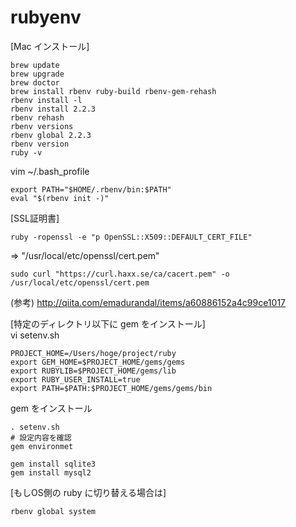 # rubyenv

[Mac インストール]
```
brew update
brew upgrade
brew doctor
brew install rbenv ruby-build rbenv-gem-rehash
rbenv install -l
rbenv install 2.2.3
rbenv rehash
rbenv versions
rbenv global 2.2.3
rbenv version
ruby -v
```

vim ~/.bash_profile
```
export PATH="$HOME/.rbenv/bin:$PATH"
eval "$(rbenv init -)"
```

[SSL証明書]
```
ruby -ropenssl -e "p OpenSSL::X509::DEFAULT_CERT_FILE"
```
=> "/usr/local/etc/openssl/cert.pem"
```
sudo curl "https://curl.haxx.se/ca/cacert.pem" -o /usr/local/etc/openssl/cert.pem
```
(参考) http://qiita.com/emadurandal/items/a60886152a4c99ce1017

[特定のディレクトリ以下に gem をインストール]  
vi setenv.sh
```
PROJECT_HOME=/Users/hoge/project/ruby
export GEM_HOME=$PROJECT_HOME/gems/gems
export RUBYLIB=$PROJECT_HOME/gems/lib
export RUBY_USER_INSTALL=true
export PATH=$PATH:$PROJECT_HOME/gems/gems/bin
```

gem をインストール
```
. setenv.sh
# 設定内容を確認
gem environmet

gem install sqlite3
gem install mysql2
```

[もしOS側の ruby に切り替える場合は]
```
rbenv global system
```
